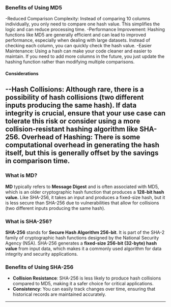 ### Benefits of Using MD5
-Reduced Comparison Complexity: Instead of comparing 10 columns individually, you only need to compare one hash value. This simplifies the logic and can reduce processing time.
-Performance Improvement: Hashing functions like MD5 are generally efficient and can lead to improved performance, especially when dealing with large datasets. Instead of checking each column, you can quickly check the hash value.
-Easier Maintenance: Using a hash can make your code cleaner and easier to maintain. If you need to add more columns in the future, you just update the hashing function rather than modifying multiple comparisons.

#### Considerations
--Hash Collisions: Although rare, there is a possibility of hash collisions (two different inputs producing the same hash). If data integrity is crucial, ensure that your use case can tolerate this risk or consider using a more collision-resistant hashing algorithm like SHA-256.
Overhead of Hashing: There is some computational overhead in generating the hash itself, but this is generally offset by the savings in comparison time.
------------------------------------------------------
### What is MD?
**MD** typically refers to **Message Digest** and is often associated with MD5, which is an older cryptographic hash function that produces a **128-bit hash value.** Like SHA-256, it takes an input and produces a fixed-size hash, but it is less secure than SHA-256 due to vulnerabilities that allow for collisions (two different inputs producing the same hash).

### What is SHA-256?
**SHA-256** stands for **Secure Hash Algorithm 256-bit**. It is part of the SHA-2 family of cryptographic hash functions designed by the National Security Agency (NSA). SHA-256 generates a **fixed-size 256-bit (32-byte) hash value** from input data, which makes it a commonly used algorithm for data integrity and security applications.

### Benefits of Using SHA-256
- **Collision Resistance**: SHA-256 is less likely to produce hash collisions compared to MD5, making it a safer choice for critical applications.
- **Consistency**: You can easily track changes over time, ensuring that historical records are maintained accurately.
-------------------------------
